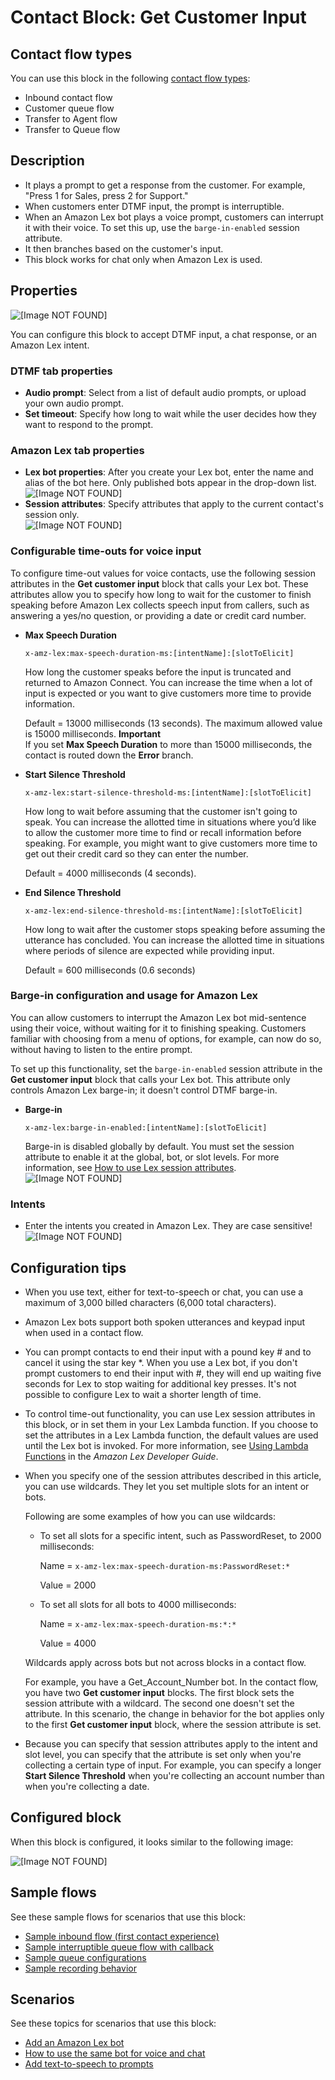 # Contact Block: Get Customer Input<a name="get-customer-input"></a>

## Contact flow types<a name="get-customer-input-types"></a>

You can use this block in the following [contact flow types](create-contact-flow.md#contact-flow-types):
+ Inbound contact flow
+ Customer queue flow
+ Transfer to Agent flow
+ Transfer to Queue flow

## Description<a name="get-customer-input-description"></a>
+ It plays a prompt to get a response from the customer\. For example, "Press 1 for Sales, press 2 for Support\." 
+ When customers enter DTMF input, the prompt is interruptible\. 
+ When an Amazon Lex bot plays a voice prompt, customers can interrupt it with their voice\. To set this up, use the `barge-in-enabled` session attribute\.
+ It then branches based on the customer's input\.
+ This block works for chat only when Amazon Lex is used\.

## Properties<a name="get-customer-input-properties"></a>

![\[Image NOT FOUND\]](http://docs.aws.amazon.com/connect/latest/adminguide/images/get-customer-input.png)

You can configure this block to accept DTMF input, a chat response, or an Amazon Lex intent\.

### DTMF tab properties<a name="get-customer-input-dtmf"></a>
+ **Audio prompt**: Select from a list of default audio prompts, or upload your own audio prompt\. 
+ **Set timeout**: Specify how long to wait while the user decides how they want to respond to the prompt\.

### Amazon Lex tab properties<a name="get-customer-input-lex-tab-properties"></a>
+ **Lex bot properties**: After you create your Lex bot, enter the name and alias of the bot here\. Only published bots appear in the drop\-down list\.  
![\[Image NOT FOUND\]](http://docs.aws.amazon.com/connect/latest/adminguide/images/get-customer-input-properties2.png)
+ **Session attributes**: Specify attributes that apply to the current contact's session only\.   
![\[Image NOT FOUND\]](http://docs.aws.amazon.com/connect/latest/adminguide/images/get-customer-input-properties3.png)

### Configurable time\-outs for voice input<a name="get-customer-input-configurable-timeouts"></a>

To configure time\-out values for voice contacts, use the following session attributes in the **Get customer input** block that calls your Lex bot\. These attributes allow you to specify how long to wait for the customer to finish speaking before Amazon Lex collects speech input from callers, such as answering a yes/no question, or providing a date or credit card number\. 
+ **Max Speech Duration**

  `x-amz-lex:max-speech-duration-ms:[intentName]:[slotToElicit]`

  How long the customer speaks before the input is truncated and returned to Amazon Connect\. You can increase the time when a lot of input is expected or you want to give customers more time to provide information\. 

  Default = 13000 milliseconds \(13 seconds\)\. The maximum allowed value is 15000 milliseconds\. 
**Important**  
If you set **Max Speech Duration** to more than 15000 milliseconds, the contact is routed down the **Error** branch\. 
+ **Start Silence Threshold**

   `x-amz-lex:start-silence-threshold-ms:[intentName]:[slotToElicit]`

  How long to wait before assuming that the customer isn't going to speak\. You can increase the allotted time in situations where you’d like to allow the customer more time to find or recall information before speaking\. For example, you might want to give customers more time to get out their credit card so they can enter the number\. 

  Default = 4000 milliseconds \(4 seconds\)\.
+ **End Silence Threshold**

  `x-amz-lex:end-silence-threshold-ms:[intentName]:[slotToElicit]` 

  How long to wait after the customer stops speaking before assuming the utterance has concluded\. You can increase the allotted time in situations where periods of silence are expected while providing input\. 

  Default = 600 milliseconds \(0\.6 seconds\)

### Barge\-in configuration and usage for Amazon Lex<a name="get-customer-input-bargein"></a>

You can allow customers to interrupt the Amazon Lex bot mid\-sentence using their voice, without waiting for it to finishing speaking\. Customers familiar with choosing from a menu of options, for example, can now do so, without having to listen to the entire prompt\.

To set up this functionality, set the `barge-in-enabled` session attribute in the **Get customer input** block that calls your Lex bot\. This attribute only controls Amazon Lex barge\-in; it doesn't control DTMF barge\-in\. 
+ **Barge\-in**

  `x-amz-lex:barge-in-enabled:[intentName]:[slotToElicit]`

  Barge\-in is disabled globally by default\. You must set the session attribute to enable it at the global, bot, or slot levels\. For more information, see [How to use Lex session attributes](how-to-use-session-attributes.md)\.  
![\[Image NOT FOUND\]](http://docs.aws.amazon.com/connect/latest/adminguide/images/barge-in-session-attribute.png)

### Intents<a name="get-customer-input-intents"></a>
+ Enter the intents you created in Amazon Lex\. They are case sensitive\!  
![\[Image NOT FOUND\]](http://docs.aws.amazon.com/connect/latest/adminguide/images/tutorial1-configure-get-customer-input3.png)

## Configuration tips<a name="get-customer-input-tips"></a>
+ When you use text, either for text\-to\-speech or chat, you can use a maximum of 3,000 billed characters \(6,000 total characters\)\.
+ Amazon Lex bots support both spoken utterances and keypad input when used in a contact flow\.
+ You can prompt contacts to end their input with a pound key \# and to cancel it using the star key \*\. When you use a Lex bot, if you don't prompt customers to end their input with \#, they will end up waiting five seconds for Lex to stop waiting for additional key presses\. It's not possible to configure Lex to wait a shorter length of time\. 
+ To control time\-out  functionality, you can use Lex session attributes in this block, or in set them in your Lex Lambda function\. If you choose to set the attributes in a Lex Lambda function, the default values are used until the Lex bot is invoked\. For more information, see [Using Lambda Functions](https://docs.aws.amazon.com/lex/latest/dg/using-lambda.html) in the *Amazon Lex Developer Guide*\. 
+ When you specify one of the session attributes described in this article, you can use wildcards\. They let you set multiple slots for an intent or bots\.

  Following are some examples of how you can use wildcards:
  + To set all slots for a specific intent, such as PasswordReset, to 2000 milliseconds:

    Name = `x-amz-lex:max-speech-duration-ms:PasswordReset:*`

    Value = 2000
  + To set all slots for all bots to 4000 milliseconds: 

    Name = `x-amz-lex:max-speech-duration-ms:*:*`

    Value = 4000

  Wildcards apply across bots but not across blocks in a contact flow\. 

  For example, you have a Get\_Account\_Number bot\. In the contact flow, you have two **Get customer input** blocks\. The first block sets the session attribute with a wildcard\. The second one doesn't set the attribute\. In this scenario, the change in behavior for the bot applies only to the first **Get customer input** block, where the session attribute is set\. 
+ Because you can specify that session attributes apply to the intent and slot level, you can specify that the attribute is set only when you're collecting a certain type of input\. For example, you can specify a longer **Start Silence Threshold** when you're collecting an account number than when you're collecting a date\. 

## Configured block<a name="get-customer-input-configured"></a>

When this block is configured, it looks similar to the following image:

![\[Image NOT FOUND\]](http://docs.aws.amazon.com/connect/latest/adminguide/images/get-customer-input-configured.png)

## Sample flows<a name="get-customer-input-samples"></a>

See these sample flows for scenarios that use this block:
+ [Sample inbound flow \(first contact experience\)](sample-inbound-flow.md)
+ [Sample interruptible queue flow with callback](sample-interruptible-queue.md) 
+ [Sample queue configurations](sample-queue-configurations.md) 
+ [Sample recording behavior](sample-recording-behavior.md) 

## Scenarios<a name="get-customer-input-scenarios"></a>

See these topics for scenarios that use this block:
+ [Add an Amazon Lex bot](amazon-lex.md)
+ [How to use the same bot for voice and chat](one-bot-voice-chat.md)
+ [Add text\-to\-speech to prompts](text-to-speech.md)